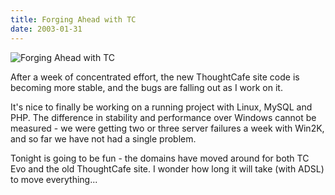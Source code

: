 ```yaml
---
title: Forging Ahead with TC
date: 2003-01-31
---
```


![Forging Ahead with TC](https://source.unsplash.com/gp8BLyaTaA0/1600x900)

After a week of concentrated effort, the new ThoughtCafe site code is becoming more stable, and the bugs are falling out as I work on it.

It's nice to finally be working on a running project with Linux, MySQL and PHP. The difference in stability and performance over Windows cannot be measured - we were getting two or three server failures a week with Win2K, and so far we have not had a single problem.

Tonight is going to be fun - the domains have moved around for both TC Evo and the old ThoughtCafe site. I wonder how long it will take (with ADSL) to move everything...